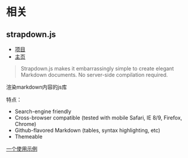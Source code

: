 # 相关

## strapdown.js

- [项目](https://github.com/arturadib/strapdown)
- [主页](http://strapdownjs.com)

> Strapdown.js makes it embarrassingly simple to create elegant Markdown documents. No server-side compilation required.

渲染markdown内容的js库

特点：

- Search-engine friendly
- Cross-browser compatible (tested with mobile Safari, IE 8/9, Firefox, Chrome)
- Github-flavored Markdown (tables, syntax highlighting, etc)
- Themeable

[一个使用示例](https://www.jianshu.com/p/747d6f8dddb0)